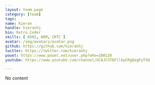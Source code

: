 ```yaml
---
layout: team_page
category: [team]
tags: 
name: Kieran
handle: kieranhj
bio: Retro Coder
skills: [ 6502, ARM, CRTC ]
avatar: /img/avatars/avatar.png
github: https://github.com/kieranhj
twitter: https://twitter.com/kieranhj
pouet: https://www.pouet.net/user.php?who=100120
youtube: https://www.youtube.com/channel/UCAJC3T6FllkpCRgQegFyTVQ

---
```


No content